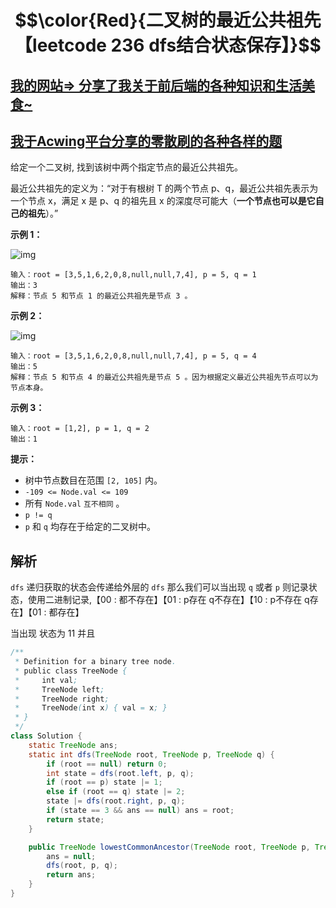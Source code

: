 # $$\color{Red}{二叉树的最近公共祖先【leetcode 236 dfs结合状态保存】}$$

## [我的网站=> 分享了我关于前后端的各种知识和生活美食~](https://www.fanxy.icu)

## [我于Acwing平台分享的零散刷的各种各样的题](https://www.acwing.com/blog/content/33005/) 

给定一个二叉树, 找到该树中两个指定节点的最近公共祖先。

最近公共祖先的定义为：“对于有根树 T 的两个节点 p、q，最近公共祖先表示为一个节点 x，满足 x 是 p、q 的祖先且 x 的深度尽可能大（**一个节点也可以是它自己的祖先**）。”

 

**示例 1：**

![img](https://assets.leetcode.com/uploads/2018/12/14/binarytree.png)

```
输入：root = [3,5,1,6,2,0,8,null,null,7,4], p = 5, q = 1
输出：3
解释：节点 5 和节点 1 的最近公共祖先是节点 3 。
```

**示例 2：**

![img](https://assets.leetcode.com/uploads/2018/12/14/binarytree.png)

```
输入：root = [3,5,1,6,2,0,8,null,null,7,4], p = 5, q = 4
输出：5
解释：节点 5 和节点 4 的最近公共祖先是节点 5 。因为根据定义最近公共祖先节点可以为节点本身。
```

**示例 3：**

```
输入：root = [1,2], p = 1, q = 2
输出：1
```

 

**提示：**

- 树中节点数目在范围 `[2, 105]` 内。
- `-109 <= Node.val <= 109`
- 所有 `Node.val` `互不相同` 。
- `p != q`
- `p` 和 `q` 均存在于给定的二叉树中。



## 解析

`dfs` 递归获取的状态会传递给外层的 `dfs` 那么我们可以当出现 `q` 或者 `p` 则记录状态，使用二进制记录,【00 : 都不存在】【01 : p存在 q不存在】【10 : p不存在 q存在】【01 : 都存在】

当出现 状态为 11 并且



```java
/**
 * Definition for a binary tree node.
 * public class TreeNode {
 *     int val;
 *     TreeNode left;
 *     TreeNode right;
 *     TreeNode(int x) { val = x; }
 * }
 */
class Solution {
    static TreeNode ans;
    static int dfs(TreeNode root, TreeNode p, TreeNode q) {
        if (root == null) return 0;
        int state = dfs(root.left, p, q);
        if (root == p) state |= 1;
        else if (root == q) state |= 2;
        state |= dfs(root.right, p, q);
        if (state == 3 && ans == null) ans = root;
        return state;
    }

    public TreeNode lowestCommonAncestor(TreeNode root, TreeNode p, TreeNode q) {
        ans = null;
        dfs(root, p, q);    
        return ans;
    }
}
```

